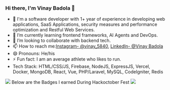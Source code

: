 ### Hi there, I'm Vinay Badola 👋



- 🔭 I'm a software developer with 1+ year of experience in developing web applications, SaaS Applications, security measures and performance optimization and Restful Web         Services.
- 👯 I’m  currently learning frontend frameworks, AI Agents and DevOps. 
- 🤔 I’m looking to collaborate with backend tech.
- 📫 How to reach me:[Instagram- @vinay_5840](https://www.instagram.com/vinay_5840/), [LinkedIn- @Vinay Badola](https://www.linkedin.com/in/vinay-badola-b05235211/) 
- 😄 Pronouns: He/his
- ⚡ Fun fact: I am an average athlete who likes to run.
- Tech Stack: HTML/CSS/JS, Firebase, NodeJS, ExpressJS, Vercel, Docker,  MongoDB, React, Vue, PHP/Laravel, MySQL, CodeIgniter, Redis

<img src="https://github-readme-stats.vercel.app/api?username=vinaybadola&&show_icons=true&title_color=ffffff&icon_color=bb2acf&text_color=daf7dc&bg_color=191919">
Below are the Badges I earned During Hackoctober Fest
<img src = "https://holopin.io/api/user/board?user=vinay_badola"/>

